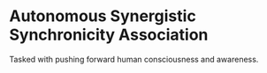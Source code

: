 # Autonomous Synergistic Synchronicity Association
Tasked with pushing forward human consciousness and awareness.
